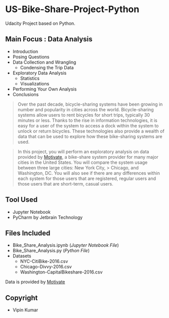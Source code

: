 
# US-Bike-Share-Project-Python
Udacity Project based on Python. 
## Main Focus : Data Analysis

- Introduction
- Posing Questions
- Data Collection and Wrangling
  - Condensing the Trip Data
- Exploratory Data Analysis
  - Statistics
  - Visualizations
- Performing Your Own Analysis
- Conclusions

> Over the past decade, bicycle-sharing systems have been growing in number and popularity in cities across the world. Bicycle-sharing 
> systems allow users to rent bicycles for short trips, typically 30 minutes or less. Thanks to the rise in information technologies, it 
> is easy for a user of the system to access a dock within the system to unlock or return bicycles. These technologies also provide a 
> wealth of data that can be used to explore how these bike-sharing systems are used.

> In this project, you will perform an exploratory analysis on data provided by [Motivate](https://www.motivateco.com/), a bike-share 
> system provider for many major cities in the United States. You will compare the system usage between three large cities: New York City, > Chicago, and Washington, DC. You will also see if there are any differences within each system for those users that are registered, 
> regular users and those users that are short-term, casual users.

## Tool Used
* Jupyter Notebook
* PyCharm by Jetbrain Technology 

## Files Included
* Bike_Share_Analysis.ipynb (_Jupyter Notebook File_)
* Bike_Share_Analysis.py (_Python File_)
* Datasets
  - NYC-CitiBike-2016.csv
  - Chicago-Divvy-2016.csv
  - Washington-CapitalBikeshare-2016.csv
  
Data is provided by [Motivate](https://www.motivateco.com)

## Copyright 
- Vipin Kumar 
